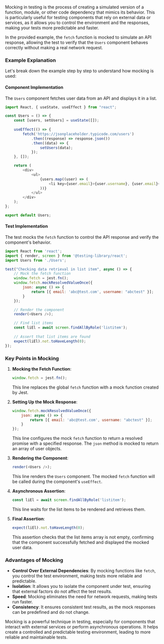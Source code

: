 Mocking in testing is the process of creating a simulated version of a function, module, or other code dependency that mimics its behavior. This is particularly useful for testing components that rely on external data or services, as it allows you to control the environment and the responses, making your tests more predictable and faster.

In the provided example, the `fetch` function is mocked to simulate an API response, allowing the test to verify that the `Users` component behaves correctly without making a real network request.

### Example Explanation

Let's break down the example step by step to understand how mocking is used:

#### Component Implementation

The `Users` component fetches user data from an API and displays it in a list.

```javascript
import React, { useState, useEffect } from "react";

const Users = () => {
    const [users, setUsers] = useState([]);
    
    useEffect(() => {
        fetch('https://jsonplaceholder.typicode.com/users')
            .then((response) => response.json())
            .then((data) => {
                setUsers(data);
            });
    }, []);

    return (
        <div>
            <ul>
                {users.map((user) => (
                    <li key={user.email}>{user.username}, {user.email}</li>
                ))}
            </ul>
        </div>
    );
};

export default Users;
```

#### Test Implementation

The test mocks the `fetch` function to control the API response and verify the component's behavior.

```javascript
import React from 'react';
import { render, screen } from '@testing-library/react';
import Users from './Users';

test("Checking data retrieval in list item", async () => {
    // Mock the fetch function
    window.fetch = jest.fn();
    window.fetch.mockResolvedValueOnce({
        json: async () => {
            return [{ email: 'abc@test.com', username: "abctest" }];
        }
    });

    // Render the component
    render(<Users />);

    // Find list items
    const liEl = await screen.findAllByRole('listitem');
    
    // Assert that list items are found
    expect(liEl).not.toHaveLength(0);
});
```

### Key Points in Mocking

1. **Mocking the Fetch Function**:
    ```javascript
    window.fetch = jest.fn();
    ```
    This line replaces the global `fetch` function with a mock function created by Jest.

2. **Setting Up the Mock Response**:
    ```javascript
    window.fetch.mockResolvedValueOnce({
        json: async () => {
            return [{ email: 'abc@test.com', username: "abctest" }];
        }
    });
    ```
    This line configures the mock `fetch` function to return a resolved promise with a specified response. The `json` method is mocked to return an array of user objects.

3. **Rendering the Component**:
    ```javascript
    render(<Users />);
    ```
    This line renders the `Users` component. The mocked `fetch` function will be called during the component's `useEffect`.

4. **Asynchronous Assertion**:
    ```javascript
    const liEl = await screen.findAllByRole('listitem');
    ```
    This line waits for the list items to be rendered and retrieves them.

5. **Final Assertion**:
    ```javascript
    expect(liEl).not.toHaveLength(0);
    ```
    This assertion checks that the list items array is not empty, confirming that the component successfully fetched and displayed the mocked user data.

### Advantages of Mocking

- **Control Over External Dependencies**: By mocking functions like `fetch`, you control the test environment, making tests more reliable and predictable.
- **Isolation**: It allows you to isolate the component under test, ensuring that external factors do not affect the test results.
- **Speed**: Mocking eliminates the need for network requests, making tests run faster.
- **Consistency**: It ensures consistent test results, as the mock responses can be predefined and do not change.

Mocking is a powerful technique in testing, especially for components that interact with external services or perform asynchronous operations. It helps create a controlled and predictable testing environment, leading to more reliable and maintainable tests.